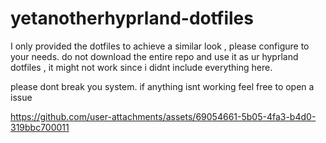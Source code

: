 # yetanotherhyprland-dotfiles

I only provided the dotfiles to achieve a similar look , please configure to your needs.
do not download the entire repo and use it as ur hyprland dotfiles , it might not work since i didnt include everything here.

please dont break you system. if anything isnt working feel free to open a issue 

https://github.com/user-attachments/assets/69054661-5b05-4fa3-b4d0-319bbc700011

